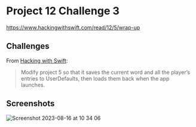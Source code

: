 # Project 12 Challenge 3

https://www.hackingwithswift.com/read/12/5/wrap-up

## Challenges

From [Hacking with Swift](https://www.hackingwithswift.com/read/12/5/wrap-up):
>Modify project 5 so that it saves the current word and all the player’s entries to UserDefaults, then loads them back when the app launches.

## Screenshots
![Screenshot 2023-08-16 at 10 34 06](https://github.com/juliobraganca/100-days-of-swift/assets/127988357/908761c5-0713-4bf2-b411-206f90361e3d)
